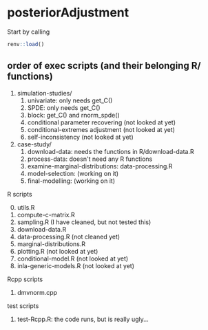 # posteriorAdjustment


Start by calling 
```r
renv::load()
```

## order of exec scripts (and their belonging R/ functions)

1. simulation-studies/
   1. univariate: only needs get\_C()
   2. SPDE: only needs get\_C()
   3. block: get\_C() and rnorm\_spde()
   4. conditional parameter recovering (not looked at yet)
   5. conditional-extremes adjustment (not looked at yet)
   6. self-inconsistency (not looked at yet)
2. case-study/
   1. download-data: needs the functions in R/download-data.R
   2. process-data: doesn't need any R functions
   3. examine-marginal-distributions: data-processing.R
   4. model-selection: (working on it)
   5. final-modelling: (working on it)

R scripts

0. utils.R
1. compute-c-matrix.R
2. sampling.R (I have cleaned, but not tested this)
3. download-data.R
4. data-processing.R (not cleaned yet)
5. marginal-distributions.R
6. plotting.R (not looked at yet)
7. conditional-model.R (not looked at yet)
8. inla-generic-models.R (not looked at yet)

Rcpp scripts
1. dmvnorm.cpp

test scripts
1. test-Rcpp.R: the code runs, but is really ugly...
